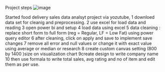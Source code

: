 Project steps 
![image](https://github.com/user-attachments/assets/6346c70f-e94f-4c1e-9170-563a962d9b7e)


Started food delivery sales data analsyt project via yozutube,
1 downloed data set for cleanig and preprocessing. 
2 use excel for load data and reading 
3 open power bi and setup
4 load data using excel
5 data cleaning : replace short form to full form (reg = Regular, LF = Low Fat) using power query editor
6 after cleaning, click on apply and save to implement save changes
7 remove all error and null values or change it with exact value using average or median or research
8 create custom canvas setting (800  by 1400 )size on visualization chart
9create design to write company name
10 then use formala to write total sales, avg rating and no of item and edit them as per use.



